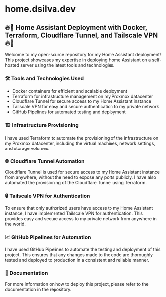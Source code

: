 # home.dsilva.dev

## 🔥🚀 Home Assistant Deployment with Docker, Terraform, Cloudflare Tunnel, and Tailscale VPN 🔥🚀

Welcome to my open-source repository for my Home Assistant deployment! This project showcases my expertise in deploying Home Assistant on a self-hosted server using the latest tools and technologies.

### 🛠️ Tools and Technologies Used

- Docker containers for efficient and scalable deployment
- Terraform for infrastructure management on my Proxmox datacenter
- Cloudflare Tunnel for secure access to my Home Assistant instance
- Tailscale VPN for easy and secure authentication to my private network
- GitHub Pipelines for automated testing and deployment

### 🏗️ Infrastructure Provisioning
I have used Terraform to automate the provisioning of the infrastructure on my Proxmox datacenter, including the virtual machines, network settings, and storage volumes.

### 🌐 Cloudflare Tunnel Automation
Cloudflare Tunnel is used for secure access to my Home Assistant instance from anywhere, without the need to expose any ports publicly. I have also automated the provisioning of the Cloudflare Tunnel using Terraform.

### 🔒 Tailscale VPN for Authentication
To ensure that only authorized users have access to my Home Assistant instance, I have implemented Tailscale VPN for authentication. This provides easy and secure access to my private network from anywhere in the world.

### 📈 GitHub Pipelines for Automation
I have used GitHub Pipelines to automate the testing and deployment of this project. This ensures that any changes made to the code are thoroughly tested and deployed to production in a consistent and reliable manner.

### 📖 Documentation
For more information on how to deploy this project, please refer to the documentation in the repository.
